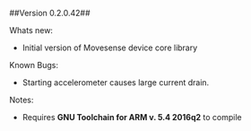 ##Version 0.2.0.42##

Whats new:
 - Initial version of Movesense device core library

Known Bugs:
 - Starting accelerometer causes large current drain.

Notes:
 - Requires **GNU Toolchain for ARM v. 5.4 2016q2** to compile